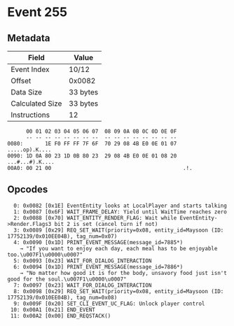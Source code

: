 # Event 255

## Metadata

| Field           | Value    |
|-----------------|----------|
| Event Index     | 10/12    |
| Offset          | 0x0082   |
| Data Size       | 33 bytes |
| Calculated Size | 33 bytes |
| Instructions    | 12       |

```
      00 01 02 03 04 05 06 07  08 09 0A 0B 0C 0D 0E 0F
      -- -- -- -- -- -- -- --  -- -- -- -- -- -- -- --
0080:       1E F0 FF FF 7F 6F  70 29 08 4B E0 0E 01 07    .....op).K....
0090: 1D 0A 80 23 1D 0B 80 23  29 08 4B E0 0E 01 08 20  ...#...#).K.... 
00A0: 00 21 00                                          .!.             
```

## Opcodes

```
  0: 0x0082 [0x1E] EventEntity looks at LocalPlayer and starts talking
  1: 0x0087 [0x6F] WAIT_FRAME_DELAY: Yield until WaitTime reaches zero
  2: 0x0088 [0x70] WAIT_ENTITY_RENDER_FLAG: Wait while EventEntity->Render.Flags3 bit 2 is set (cancel turn if not)
  3: 0x0089 [0x29] REQ_SET_WAIT(priority=0x08, entity_id=Maysoon (ID: 17752139/0x010EE04B), tag_num=0x07)
  4: 0x0090 [0x1D] PRINT_EVENT_MESSAGE(message_id=7885*)
    → "If you want to enjoy each day, each meal has to be enjoyable too.\u007F1\u0000\u0007"
  5: 0x0093 [0x23] WAIT_FOR_DIALOG_INTERACTION
  6: 0x0094 [0x1D] PRINT_EVENT_MESSAGE(message_id=7886*)
    → "No matter how good it is for the body, unsavory food just isn't good for the soul.\u007F1\u0000\u0007"
  7: 0x0097 [0x23] WAIT_FOR_DIALOG_INTERACTION
  8: 0x0098 [0x29] REQ_SET_WAIT(priority=0x08, entity_id=Maysoon (ID: 17752139/0x010EE04B), tag_num=0x08)
  9: 0x009F [0x20] SET_CLI_EVENT_UC_FLAG: Unlock player control
 10: 0x00A1 [0x21] END_EVENT
 11: 0x00A2 [0x00] END_REQSTACK()
```
